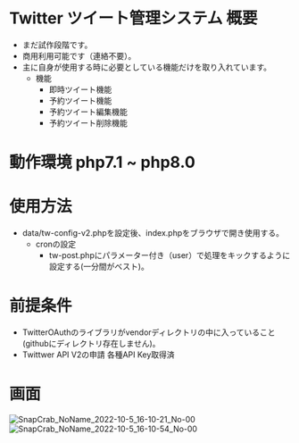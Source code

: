 # Twitter ツイート管理システム 概要
- まだ試作段階です。
- 商用利用可能です（連絡不要）。
- 主に自身が使用する時に必要としている機能だけを取り入れています。
  - 機能
    - 即時ツイート機能
    - 予約ツイート機能
    - 予約ツイート編集機能
    - 予約ツイート削除機能
# 動作環境 php7.1 ~ php8.0  
# 使用方法  
- data/tw-config-v2.phpを設定後、index.phpをブラウザで開き使用する。
  - cronの設定
    - tw-post.phpにパラメーター付き（user）で処理をキックするように設定する(一分間がベスト)。
# 前提条件  
- TwitterOAuthのライブラリがvendorディレクトリの中に入っていること(githubにディレクトリ存在しません)。
- Twittwer API V2の申請 各種API Key取得済

# 画面 
![SnapCrab_NoName_2022-10-5_16-10-21_No-00](https://user-images.githubusercontent.com/71550806/194001708-1ec61232-f379-4f60-83e7-6be1b3ecc7e5.png)
![SnapCrab_NoName_2022-10-5_16-10-54_No-00](https://user-images.githubusercontent.com/71550806/194001771-6cdc08b2-f9be-4a0b-b936-49dc56ae51e8.png)
